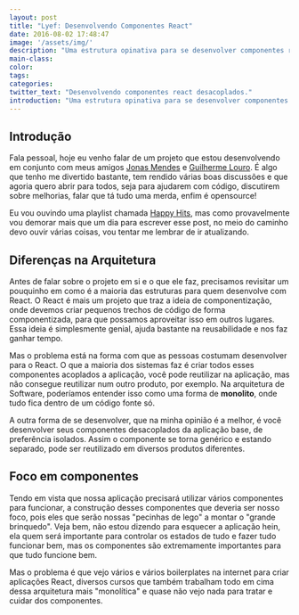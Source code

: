```yaml
---
layout: post
title: "Lyef: Desenvolvendo Componentes React"
date: 2016-08-02 17:48:47
image: '/assets/img/'
description: "Uma estrutura opinativa para se desenvolver componentes react desacoplados e baseados em TDD e user stories."
main-class:
color:
tags:
categories:
twitter_text: "Desenvolvendo componentes react desacoplados."
introduction: "Uma estrutura opinativa para se desenvolver componentes react desacoplados e baseados em TDD e user stories."
---
```


## Introdução

Fala pessoal, hoje eu venho falar de um projeto que estou desenvolvendo em conjunto com meus amigos [Jonas Mendes](http://nipher.io/) e [Guilherme Louro](https://github.com/guilouro). É algo que tenho me divertido bastante, tem rendido várias boas discussões e que agoria quero abrir para todos, seja para ajudarem com código, discutirem sobre melhorias, falar que tá tudo uma merda, enfim é opensource!

Eu vou ouvindo uma playlist chamada [Happy Hits](https://open.spotify.com/user/spotify/playlist/65V6djkcVRyOStLd8nza8E), mas como provavelmente vou demorar mais que um dia para escrever esse post, no meio do caminho devo ouvir várias coisas, vou tentar me lembrar de ir atualizando.

## Diferenças na Arquitetura

Antes de falar sobre o projeto em si e o que ele faz, precisamos revisitar um pouquinho em como é a maioria das estruturas para quem desenvolve com React. O React é mais um projeto que traz a ideia de componentização, onde devemos criar pequenos trechos de código de forma componentizada, para que possamos aproveitar isso em outros lugares. Essa ideia é simplesmente genial, ajuda bastante na reusabilidade e nos faz ganhar tempo.

Mas o problema está na forma com que as pessoas costumam desenvolver para o React. O que a maioria dos sistemas faz é criar todos esses componentes acoplados a aplicação, você pode reutilizar na aplicação, mas não consegue reutilizar num outro produto, por exemplo. Na arquitetura de Software, poderíamos entender isso como uma forma de **monolito**, onde tudo fica dentro de um código fonte só.

A outra forma de se desenvolver, que na minha opinião é a melhor, é você desenvolver seus componentes desacoplados da aplicação base, de preferência isolados. Assim o componente se torna genérico e estando separado, pode ser reutilizado em diversos produtos diferentes.

## Foco em componentes

Tendo em vista que nossa aplicação precisará utilizar vários componentes para funcionar, a construção desses componentes que deveria ser nosso foco, pois eles que serão nossas "pecinhas de lego" a montar o "grande brinquedo". Veja bem, não estou dizendo para esquecer a aplicação hein, ela quem será importante para controlar os estados de tudo e fazer tudo funcionar bem, mas os componentes são extremamente importantes para que tudo funcione bem.

Mas o problema é que vejo vários e vários boilerplates na internet para criar aplicações React, diversos cursos que também trabalham todo em cima dessa arquitetura mais "monolítica" e quase não vejo nada para tratar e cuidar dos componentes.













